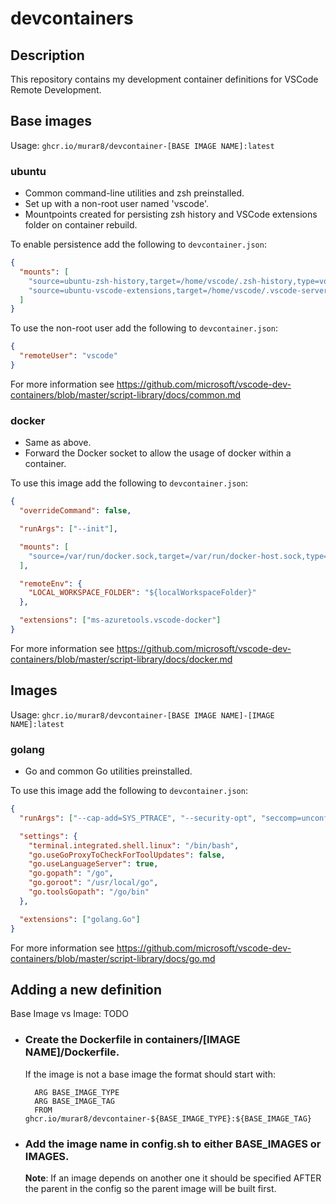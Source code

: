 # devcontainers

## Description

This repository contains my development container definitions for VSCode Remote Development.

## Base images

Usage: `ghcr.io/murar8/devcontainer-[BASE IMAGE NAME]:latest`

### ubuntu

- Common command-line utilities and zsh preinstalled.
- Set up with a non-root user named 'vscode'.
- Mountpoints created for persisting zsh history and VSCode extensions folder on container rebuild.

To enable persistence add the following to `devcontainer.json`:

```json
{
  "mounts": [
    "source=ubuntu-zsh-history,target=/home/vscode/.zsh-history,type=volume",
    "source=ubuntu-vscode-extensions,target=/home/vscode/.vscode-server/extensions,type=volume"
  ]
}
```

To use the non-root user add the following to `devcontainer.json`:

```json
{
  "remoteUser": "vscode"
}
```

For more information see https://github.com/microsoft/vscode-dev-containers/blob/master/script-library/docs/common.md

### docker

- Same as above.
- Forward the Docker socket to allow the usage of docker within a container.

To use this image add the following to `devcontainer.json`:

```json
{
  "overrideCommand": false,

  "runArgs": ["--init"],

  "mounts": [
    "source=/var/run/docker.sock,target=/var/run/docker-host.sock,type=bind"
  ],

  "remoteEnv": {
    "LOCAL_WORKSPACE_FOLDER": "${localWorkspaceFolder}"
  },

  "extensions": ["ms-azuretools.vscode-docker"]
}
```

For more information see https://github.com/microsoft/vscode-dev-containers/blob/master/script-library/docs/docker.md

## Images

Usage: `ghcr.io/murar8/devcontainer-[BASE IMAGE NAME]-[IMAGE NAME]:latest`

### golang

- Go and common Go utilities preinstalled.

To use this image add the following to `devcontainer.json`:

```json
{
  "runArgs": ["--cap-add=SYS_PTRACE", "--security-opt", "seccomp=unconfined"],

  "settings": {
    "terminal.integrated.shell.linux": "/bin/bash",
    "go.useGoProxyToCheckForToolUpdates": false,
    "go.useLanguageServer": true,
    "go.gopath": "/go",
    "go.goroot": "/usr/local/go",
    "go.toolsGopath": "/go/bin"
  },

  "extensions": ["golang.Go"]
}
```

For more information see https://github.com/microsoft/vscode-dev-containers/blob/master/script-library/docs/go.md

## Adding a new definition

Base Image vs Image: TODO

- ### Create the Dockerfile in containers/[IMAGE NAME]/Dockerfile.

  If the image is not a base image the format should start with:

  ```Dockefile
    ARG BASE_IMAGE_TYPE
    ARG BASE_IMAGE_TAG
    FROM ghcr.io/murar8/devcontainer-${BASE_IMAGE_TYPE}:${BASE_IMAGE_TAG}
  ```

- ### Add the image name in config.sh to either BASE_IMAGES or IMAGES.

  **Note**: If an image depends on another one it should be specified AFTER the parent in the config
  so the parent image will be built first.
